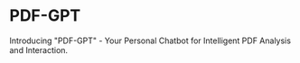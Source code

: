 # PDF-GPT
Introducing "PDF-GPT" - Your Personal Chatbot for Intelligent PDF Analysis and Interaction.
